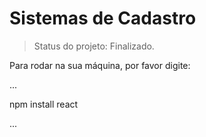 # Sistemas de Cadastro  

> Status do projeto: Finalizado.

Para rodar na sua máquina, por favor digite:

...

npm install react

...
